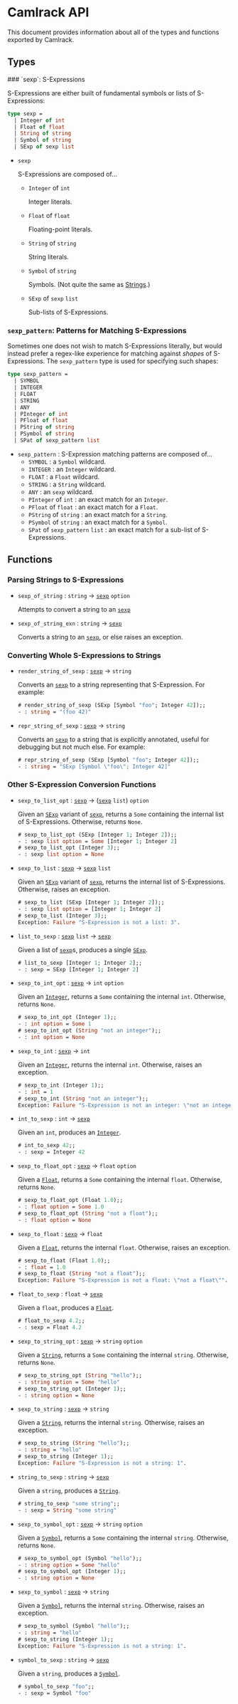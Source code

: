 # Camlrack API

This document provides information about all of the types and functions exported
by Camlrack.


## Types

<a id="sexp">
### `sexp`: S-Expressions

S-Expressions are either built of fundamental symbols or lists of S-Expressions:

```ocaml
type sexp =
  | Integer of int
  | Float of float
  | String of string
  | Symbol of string
  | SExp of sexp list
```

  * `sexp`

    S-Expressions are composed of...

      * <a id="Integer"> `Integer` of `int`

        Integer literals.

      * <a id="Float"> `Float` of `float`

        Floating-point literals.

      * <a id="String"> `String` of `string`

        String literals.

      * <a id="Symbol"> `Symbol` of `string`

        Symbols. (Not quite the same as [Strings](#String).)

      * <a id="SExp"> `SExp` of `sexp` `list`

        Sub-lists of S-Expressions.

### `sexp_pattern`: Patterns for Matching S-Expressions

Sometimes one does not wish to match S-Expressions literally, but would instead
prefer a regex-like experience for matching against *shapes* of S-Expressions.
The `sexp_pattern` type is used for specifying such shapes:

```ocaml
type sexp_pattern =
  | SYMBOL
  | INTEGER
  | FLOAT
  | STRING
  | ANY
  | PInteger of int
  | PFloat of float
  | PString of string
  | PSymbol of string
  | SPat of sexp_pattern list
```

  * `sexp_pattern` : S-Expression matching patterns are composed of...
      * <a id="SYMBOL"> `SYMBOL` : a `Symbol` wildcard.
      * <a id="INTEGER"> `INTEGER` : an `Integer` wildcard.
      * <a id="FLOAT"> `FLOAT` : a `Float` wildcard.
      * <a id="STRING"> `STRING` : a `String` wildcard.
      * <a id="ANY"> `ANY` : an `sexp` wildcard.
      * <a id="PInteger"> `PInteger` of `int` : an exact match for an `Integer`.
      * <a id="PFloat"> `PFloat` of `float` : an exact match for a `Float`.
      * <a id="PString"> `PString` of `string` : an exact match for a `String`.
      * <a id="PSymbol"> `PSymbol` of `string` : an exact match for a `Symbol`.
      * <a id="SPat"> `SPat` of `sexp_pattern` `list` : an exact match for a
        sub-list of S-Expressions.


## Functions

### Parsing Strings to S-Expressions

  * <a id="sexp_of_string"> `sexp_of_string` : `string` &rarr; [`sexp`](#sexp)
        `option`

    Attempts to convert a string to an [`sexp`](#sexp)

  * <a id="sexp_of_string_exn"> `sexp_of_string_exn` : `string` &rarr;
    [`sexp`](#sexp)

    Converts a string to an [`sexp`](#sexp), or else raises an exception.


### Converting Whole S-Expressions to Strings

  * <a id="render_string_of_sexp"> `render_string_of_sexp` : [`sexp`](#sexp)
    &rarr; `string`

    Converts an [`sexp`](#sexp) to a string representing that S-Expression. For
    example:

    ```ocaml
    # render_string_of_sexp (SExp [Symbol "foo"; Integer 42]);;
    - : string = "(foo 42)"
    ```

  * <a id ="repr_string_of_sexp"> `repr_string_of_sexp` : [`sexp`](#sexp) &rarr;
    `string`

    Converts an [`sexp`](#sexp) to a string that is explicitly annotated, useful
    for debugging but not much else. For example:

    ```ocaml
    # repr_string_of_sexp (SExp [Symbol "foo"; Integer 42]);;
    - : string = "SExp [Symbol \"foo\"; Integer 42]"
    ```


### Other S-Expression Conversion Functions

  * <a id ="sexp_to_list_opt"> `sexp_to_list_opt` : [`sexp`](#sexp) &rarr;
    ([`sexp`](#sexp) `list`) `option`

    Given an [`SExp`](#SExp) variant of [`sexp`](#sexp), returns a `Some`
    containing the internal list of S-Expressions. Otherwise, returns `None`.

    ```ocaml
    # sexp_to_list_opt (SExp [Integer 1; Integer 2]);;
    - : sexp list option = Some [Integer 1; Integer 2]
    # sexp_to_list_opt (Integer 3);;
    - : sexp list option = None
    ```

  * <a id ="sexp_to_list"> `sexp_to_list` : [`sexp`](#sexp) &rarr;
    [`sexp`](#sexp) `list`

    Given an [`SExp`](#SExp) variant of [`sexp`](#sexp), returns the internal
    list of S-Expressions. Otherwise, raises an exception.

    ```ocaml
    # sexp_to_list (SExp [Integer 1; Integer 2]);;
    - : sexp list option = [Integer 1; Integer 2]
    # sexp_to_list (Integer 3);;
    Exception: Failure "S-Expression is not a list: 3".
    ```

  * <a id="list_to_sexp"> `list_to_sexp` : [`sexp`](#sexp) `list` &rarr;
    [`sexp`](#sexp)

    Given a list of [`sexp`](#sexp)s, produces a single [`SExp`](#SExp).

    ```ocaml
    # list_to_sexp [Integer 1; Integer 2];;
    - : sexp = SExp [Integer 1; Integer 2]
    ```

  * <a id="sexp_to_int_opt"> `sexp_to_int_opt` : [`sexp`](#sexp) &rarr; `int`
    `option`

    Given an [`Integer`](#Integer), returns a `Some` containing the internal
    `int`. Otherwise, returns `None`.

    ```ocaml
    # sexp_to_int_opt (Integer 1);;
    - : int option = Some 1
    # sexp_to_int_opt (String "not an integer");;
    - : int option = None
    ```

  * <a id="sexp_to_int"> `sexp_to_int` : [`sexp`](#sexp) &rarr; `int`

    Given an [`Integer`](#Integer), returns the internal `int`. Otherwise,
    raises an exception.

    ```ocaml
    # sexp_to_int (Integer 1);;
    - : int = 1
    # sexp_to_int (String "not an integer");;
    Exception: Failure "S-Expression is not an integer: \"not an integer\"".
    ```

  * <a id="int_to_sexp"> `int_to_sexp` : `int` &rarr; [`sexp`](#sexp)

    Given an `int`, produces an [`Integer`](#Integer).

    ```ocaml
    # int_to_sexp 42;;
    - : sexp = Integer 42
    ```

  * <a id="sexp_to_float_opt"> `sexp_to_float_opt` : [`sexp`](#sexp) &rarr;
    `float` `option`

    Given a [`Float`](#Float), returns a `Some` containing the internal `float`.
    Otherwise, returns `None`.

    ```ocaml
    # sexp_to_float_opt (Float 1.0);;
    - : float option = Some 1.0
    # sexp_to_float_opt (String "not a float");;
    - : float option = None
    ```

  * <a id="sexp_to_float"> `sexp_to_float` : [`sexp`](#sexp) &rarr; `float`

    Given a [`Float`](#Float), returns the internal `float`. Otherwise, raises
    an exception.

    ```ocaml
    # sexp_to_float (Float 1.0);;
    - : float = 1.0
    # sexp_to_float (String "not a float");;
    Exception: Failure "S-Expression is not a float: \"not a float\"".
    ```

  * <a id="float_to_sexp"> `float_to_sexp` : `float` &rarr; [`sexp`](#sexp)

    Given a `float`, produces a [`Float`](#Float).

    ```ocaml
    # float_to_sexp 4.2;;
    - : sexp = Float 4.2
    ```

  * <a id="sexp_to_string_opt"> `sexp_to_string_opt` : [`sexp`](#sexp) &rarr;
    `string` `option`

    Given a [`String`](#String), returns a `Some` containing the internal
    `string`. Otherwise, returns `None`.

    ```ocaml
    # sexp_to_string_opt (String "hello");;
    - : string option = Some "hello"
    # sexp_to_string_opt (Integer 1);;
    - : string option = None
    ```

  * <a id="sexp_to_string"> `sexp_to_string` : [`sexp`](#sexp) &rarr; `string`

    Given a [`String`](#String), returns the internal `string`. Otherwise,
    raises an exception.

    ```ocaml
    # sexp_to_string (String "hello");;
    - : string = "hello"
    # sexp_to_string (Integer 1);;
    Exception: Failure "S-Expression is not a string: 1".
    ```

  * <a id="string_to_sexp"> `string_to_sexp` : `string` &rarr; [`sexp`](#sexp)

    Given a `string`, produces a [`String`](#String).

    ```ocaml
    # string_to_sexp "some string";;
    - : sexp = String "some string"
    ```

  * <a id="sexp_to_symbol_opt"> `sexp_to_symbol_opt` : [`sexp`](#sexp) &rarr;
    `string` `option`

    Given a [`Symbol`](#Symbol), returns a `Some` containing the internal
    `string`. Otherwise, returns `None`.

    ```ocaml
    # sexp_to_symbol_opt (Symbol "hello");;
    - : string option = Some "hello"
    # sexp_to_symbol_opt (Integer 1);;
    - : string option = None
    ```

  * <a id="sexp_to_symbol"> `sexp_to_symbol` : [`sexp`](#sexp) &rarr; `string`

    Given a [`Symbol`](#Symbol), returns the internal `string`. Otherwise,
    raises an exception.

    ```ocaml
    # sexp_to_symbol (Symbol "hello");;
    - : string = "hello"
    # sexp_to_string (Integer 1);;
    Exception: Failure "S-Expression is not a string: 1".
    ```

  * <a id="symbol_to_sexp"> `symbol_to_sexp` : `string` &rarr; [`sexp`](#sexp)

    Given a `string`, produces a [`Symbol`](#Symbol).

    ```ocaml
    # symbol_to_sexp "foo";;
    - : sexp = Symbol "foo"
    ```

